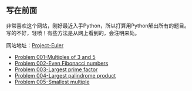 ## 写在前面
非常喜欢这个网站，刚好最近入手Python，所以打算用Python解出所有的题目。写的不好，轻喷！有些方法是从网上看到的，会注明来处。

网站地址：[Project-Euler](https://projecteuler.net/)

* [Problem 001-Multiples of 3 and 5](./markdown_files/001Multiples_of_3_and_5.md)
* [Problem 002-Even Fibonacci numbers](./markdown_files/002Even_Fibonacci_numbers.md)
* [Problem 003-Largest prime factor](./markdown_files/003Largest_prime_factor.md)
* [Problem 004-Largest palindrome product](./markdown_files/004_Largest_palindrome_product.md)
* [Problem 005-Smallest multiple](./markdown_files/005_Smallest_multiple.md)

